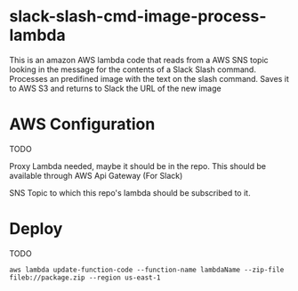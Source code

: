 # slack-slash-cmd-image-process-lambda
This is an amazon AWS lambda code that reads from a AWS SNS topic looking  in the message for the contents of a Slack Slash command. 
Processes an predifined image with the text on the slash command. 
Saves it to AWS S3 and returns to Slack the URL of the new image
# AWS Configuration
TODO

Proxy Lambda needed, maybe it should be in the repo. This should be available through AWS Api Gateway (For Slack)

SNS Topic to which this repo's lambda should be subscribed to it.
# Deploy
TODO
```
aws lambda update-function-code --function-name lambdaName --zip-file fileb://package.zip --region us-east-1
```
